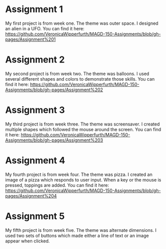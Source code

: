 
# Assignment 1
My first project is from week one. The theme was outer space. I designed an alien in a UFO.
You can find it here: https://github.com/VeronicaWipperfurth/MAGD-150-Assignments/blob/gh-pages/Assignment%201

# Assignment 2
My second project is from week two. The theme was balloons. I used several different shapes and colors to demonstrate those skills.
You can find it here: https://github.com/VeronicaWipperfurth/MAGD-150-Assignments/blob/gh-pages/Assignment%202

# Assignment 3
My third project is from week three. The theme was screensaver. I created multiple shapes which followed the mouse around the screen.
You can find it here: https://github.com/VeronicaWipperfurth/MAGD-150-Assignments/blob/gh-pages/Assignment%203

# Assignment 4
My fourth project is from week four. The theme was pizza. I created an image of a pizza which responds to user input. When a key or the mouse is pressed, toppings are added. 
You can find it here: https://github.com/VeronicaWipperfurth/MAGD-150-Assignments/blob/gh-pages/Assignment%204

# Assignment 5
My fifth project is from week five. The theme was alternate dimensions. I used two sets of buttons which made either a line of text or an image appear when clicked.  

